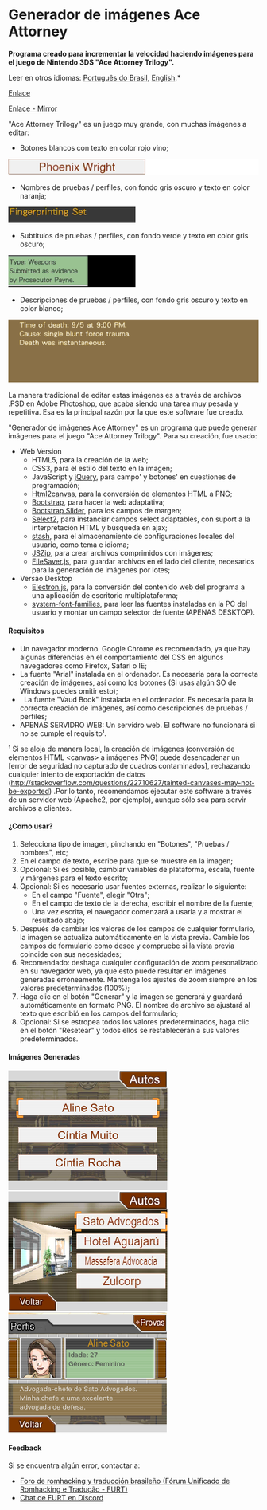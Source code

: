 # Generador de imágenes Ace Attorney

**Programa creado para incrementar la velocidad haciendo imágenes para el juego de Nintendo 3DS "Ace Attorney Trilogy".**

Leer en otros idiomas: [Português do Brasil](README.pt-br.md), [English](README.md).*

[Enlace](https://leomontenegro6.github.io/aaig/)

[Enlace - Mirror](http://www.romhacking.net.br/tools/aaig/)

"Ace Attorney Trilogy" es un juego muy grande, con muchas imágenes a editar:

*   Botones blancos con texto en color rojo vino;

![alt tag](images/button_bg_filled.png)
*   Nombres de pruebas / perfiles, con fondo gris oscuro y texto en color naranja;

![alt tag](images/proof_profile_title_bg_filled.png)
*   Subtítulos de pruebas / perfiles, con fondo verde y texto en color gris oscuro;

![alt tag](images/proof_profile_subtitle_bg_filled.png)
*   Descripciones de pruebas / perfiles, con fondo gris oscuro y texto en color blanco;

![alt tag](images/proof_profile_description_bg_brown.png)

La manera tradicional de editar estas imágenes es a través de archivos .PSD en Adobe Photoshop, que acaba siendo una tarea muy pesada y repetitiva. Esa es la principal razón por la que este software fue creado.

"Generador de imágenes Ace Attorney" es un programa que puede generar imágenes para el juego "Ace Attorney Trilogy". Para su creación, fue usado:

*   Web Version
    *   HTML5, para la creación de la web;
    *   CSS3, para el estilo del texto en la imagen;
    *   JavaScript y [jQuery](https://jquery.com/), para campo' y botones' en cuestiones de programación;
    *   [Html2canvas](http://html2canvas.hertzen.com/), para la conversión de elementos HTML a PNG;
    *   [Bootstrap](http://getbootstrap.com/), para hacer la web adaptativa;
    *   [Bootstrap Slider](https://github.com/seiyria/bootstrap-slider), para los campos de margen;
    *   [Select2](https://select2.org/), para instanciar campos select adaptables, con suport a la interpretación HTML y búsqueda en ajax;
    *   [stash](http://rezitech.github.io/stash/), para el almacenamiento de configuraciones locales del usuario, como tema e idioma;
    *   [JSZip](https://stuk.github.io/jszip/), para crear archivos comprimidos con imágenes;
    *   [FileSaver.js](https://github.com/eligrey/FileSaver.js/), para guardar archivos en el lado del cliente, necesarios para la generación de imágenes por lotes;
*   Versão Desktop
    *   [Electron.js](https://electronjs.org/), para la conversión del contenido web del programa a una aplicación de escritorio multiplataforma;
    *   [system-font-families](https://github.com/rBurgett/system-font-families), para leer las fuentes instaladas en la PC del usuario y montar un campo selector de fuente (APENAS DESKTOP).

#### Requisitos

*   Un navegador moderno. Google Chrome es recomendado, ya que hay algunas diferencias en el comportamiento del CSS en algunos navegadores como Firefox, Safari o IE;
*   La fuente "Arial" instalada en el ordenador. Es necesaria para la correcta creación de imágenes, así como los botones (Si usas algún SO de Windows puedes omitir esto);
*   La fuente "Vaud Book" instalada en el ordenador. Es necesaria para la correcta creación de imágenes, así como descripciones de pruebas / perfiles;
*   APENAS SERVIDRO WEB: Un servidro web. El software no funcionará si no se cumple el requisito¹.

¹ Si se aloja de manera local, la creación de imágenes (conversión de elementos HTML &lt;canvas&gt; a imágenes PNG) puede desencadenar un [error de seguridad no capturado de cuadros contaminados], rechazando cualquier intento de exportación de datos (http://stackoverflow.com/questions/22710627/tainted-canvases-may-not-be-exported) .Por lo tanto, recomendamos ejecutar este software a través de un servidor web (Apache2, por ejemplo), aunque sólo sea para servir archivos a clientes.

#### ¿Como usar?

1.  Selecciona tipo de imagen, pinchando en "Botones", "Pruebas / nombres", etc;
2.  En el campo de texto, escribe para que se muestre en la imagen;
3.  Opcional: Si es posible, cambiar variables de plataforma, escala, fuente y márgenes para el texto escrito;
4.  Opcional: Si es necesario usar fuentes externas, realizar lo siguiente:
    *   En el campo "Fuente", elegir "Otra";
    *   En el campo de texto de la derecha, escribir el nombre de la fuente;
    *   Una vez escrita, el navegador comenzará a usarla y a mostrar el resultado abajo;
5.  Después de cambiar los valores de los campos de cualquier formulario, la imagen se actualiza automáticamente en la vista previa. Cambie los campos de formulario como desee y compruebe si la vista previa coincide con sus necesidades;
6.  Recomendado: deshaga cualquier configuración de zoom personalizado en su navegador web, ya que esto puede resultar en imágenes generadas erróneamente. Mantenga los ajustes de zoom siempre en los valores predeterminados (100%);
7.  Haga clic en el botón "Generar" y la imagen se generará y guardará automáticamente en formato PNG. El nombre de archivo se ajustará al texto que escribió en los campos del formulario;
8.  Opcional: Si se estropea todos los valores predeterminados, haga clic en el botón "Resetear" y todos ellos se restablecerán a sus valores predeterminados.

#### Imágenes Generadas

![alt tag](images/sample_1.png)
![alt tag](images/sample_2.png)
![alt tag](images/sample_3.png)

#### Feedback

Si se encuentra algún error, contactar a:

*   [Foro de romhacking y traducción brasileño (Fórum Unificado de Romhacking e Tradução - FURT)](http://www.romhacking.net.br/)
*   [Chat de FURT en Discord](https://discord.gg/0V2rK6RK47Okravl)